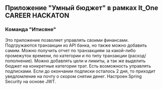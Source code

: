 ## Приложение "Умный бюджет" в рамках It_One CAREER HACKATON
### Команда "Итисяне"
Это приложение позволяет управлять своими финансами.
Подгружаются транзакции из API банка, но такжe можно добавить самим. Можно получить отчет по транзакциям за какой-либо промежуток времени, по категории и по типу транзакции (расход/пополнение).
Можно добавлять цели и лимиты, а так же выделить бюджет на конкретные категории трат.
Есть возможность управлять подписками. Если до окончании подписки осталось 2 дня, то приходит уведломление на почту о скором снятии денег.
Настроен Spring Security на основе JWT.
